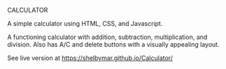 CALCULATOR

A simple calculator using HTML, CSS, and Javascript.

A functioning calculator with addition, subtraction, multiplication, and division. Also has A/C and delete buttons with a visually appealing layout. 

See live version at https://shelbymar.github.io/Calculator/

